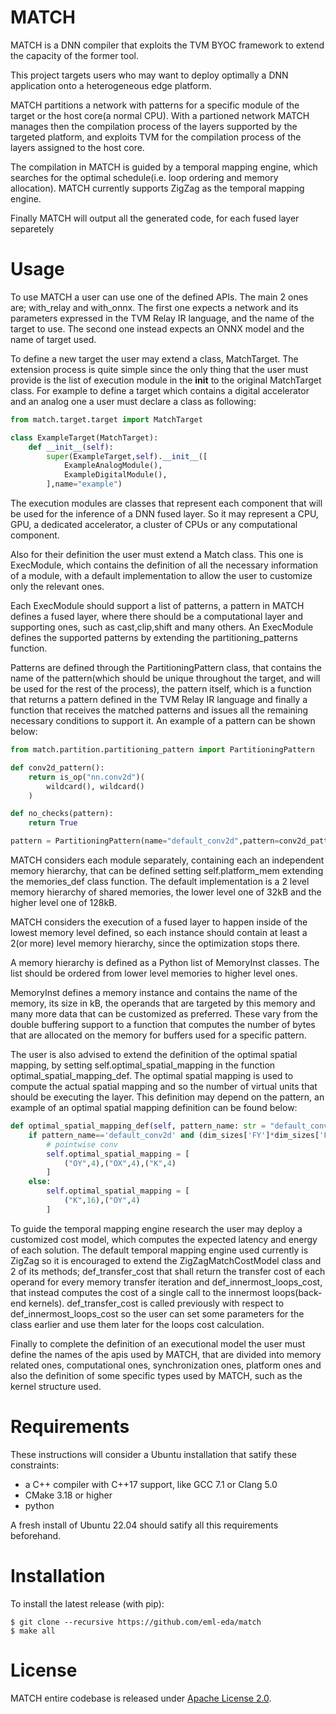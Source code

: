 # MATCH
MATCH is a DNN compiler that exploits the TVM BYOC framework to extend the capacity of the former tool.

This project targets users who may want to deploy optimally a DNN application onto a heterogeneous edge platform.

MATCH partitions a network with patterns for a specific module of the target or the host core(a normal CPU). With a partioned network MATCH manages then the compilation process of the layers supported by the targeted platform, and exploits TVM for the compilation process of the layers assigned to the host core.

The compilation in MATCH is guided by a temporal mapping engine, which searches for the optimal schedule(i.e. loop ordering and memory allocation). MATCH currently supports ZigZag as the temporal mapping engine.

Finally MATCH will output all the generated code, for each fused layer separetely

# Usage
To use MATCH a user can use one of the defined APIs. The main 2 ones are; with_relay and with_onnx. The first one expects a network and its parameters expressed in the TVM Relay IR language, and the name of the target to use. The second one instead expects an ONNX model and the name of target used.

To define a new target the user may extend a class, MatchTarget.
The extension process is quite simple since the only thing that the user must provide is the list of execution module in the __init__ to the original MatchTarget class. For example to define a target which contains a digital accelerator and an analog one a user must declare a class as following:
```python
from match.target.target import MatchTarget

class ExampleTarget(MatchTarget):
    def __init__(self):
        super(ExampleTarget,self).__init__([
            ExampleAnalogModule(),
            ExampleDigitalModule(),
        ],name="example")
```

The execution modules are classes that represent each component that will be used for the inference of a DNN fused layer. So it may represent a CPU, GPU, a dedicated accelerator, a cluster of CPUs or any computational component.

Also for their definition the user must extend a Match class. This one is ExecModule, which contains the definition of all the necessary information of a module, with a default implementation to allow the user to customize only the relevant ones.

Each ExecModule should support a list of patterns, a pattern in MATCH defines a fused layer, where there should be a computational layer and supporting ones, such as cast,clip,shift and many others. An ExecModule defines the supported patterns by extending the partitioning_patterns function.

Patterns are defined through the PartitioningPattern class, that contains the name of the pattern(which should be unique throughout the target, and will be used for the rest of the process), the pattern itself, which is a function that returns a pattern defined in the TVM Relay IR language and finally a function that receives the matched patterns and issues all the remaining necessary conditions to support it. An example of a pattern can be shown below:
```python
from match.partition.partitioning_pattern import PartitioningPattern

def conv2d_pattern():
    return is_op("nn.conv2d")(
        wildcard(), wildcard()
    )

def no_checks(pattern):
    return True

pattern = PartitioningPattern(name="default_conv2d",pattern=conv2d_pattern,additional_checks=no_checks)
```

MATCH considers each module separately, containing each an independent memory hierarchy, that can be defined setting self.platform_mem extending the memories_def class function. The default implementation is a 2 level memory hierarchy of shared memories, the lower level one of 32kB and the higher level one of 128kB.

MATCH considers the execution of a fused layer to happen inside of the lowest memory level defined, so each instance should contain at least a 2(or more) level memory hierarchy, since the optimization stops there.

A memory hierarchy is defined as a Python list of MemoryInst classes. The list should be ordered from lower level memories to higher level ones.

MemoryInst defines a memory instance and contains the name of the memory, its size in kB, the operands that are targeted by this memory and many more data that can be customized as preferred. These vary from the double buffering support to a function that computes the number of bytes that are allocated on the memory for buffers used for a specific pattern.

The user is also advised to extend the definition of the optimal spatial mapping, by setting self.optimal_spatial_mapping in the function optimal_spatial_mapping_def. The optimal spatial mapping is used to compute the actual spatial mapping and so the number of virtual units that should be executing the layer. This definition may depend on the pattern, an example of an optimal spatial mapping definition can be found below:
```python
def optimal_spatial_mapping_def(self, pattern_name: str = "default_conv2d",dim_sizes:Dict[str,int]={},layer_attrs:Dict={}):
    if pattern_name=='default_conv2d' and (dim_sizes['FY']*dim_sizes['FX'])==1:
        # pointwise conv
        self.optimal_spatial_mapping = [
            ("OY",4),("OX",4),("K",4)
        ]
    else:
        self.optimal_spatial_mapping = [
            ("K",16),("OY",4)
        ]
```

To guide the temporal mapping engine research the user may deploy a customized cost model, which computes the expected latency and energy of each solution. The default temporal mapping engine used currently is ZigZag so it is encouraged to extend the ZigZagMatchCostModel class and 2 of its methods; def_transfer_cost that shall return the transfer cost of each operand for every memory transfer iteration and def_innermost_loops_cost, that instead computes the cost of a single call to the innermost loops(back-end kernels). def_transfer_cost is called previously with respect to def_innermost_loops_cost so the user can set some parameters for the class earlier and use them later for the loops cost calculation.

Finally to complete the definition of an executional model the user must define the names of the apis used by MATCH, that are divided into memory related ones, computational ones, synchronization ones, platform ones and also the definition of some specific types used by MATCH, such as the kernel structure used.
# Requirements
These instructions will consider a Ubuntu installation that satify these constraints:
- a C++ compiler with C++17 support, like GCC 7.1 or Clang 5.0
- CMake 3.18 or higher
- python

A fresh install of Ubuntu 22.04 should satify all this requirements beforehand.

# Installation
To install the latest release (with pip):

```
$ git clone --recursive https://github.com/eml-eda/match
$ make all
```

# License
MATCH entire codebase is released under [Apache License 2.0](LICENSE).